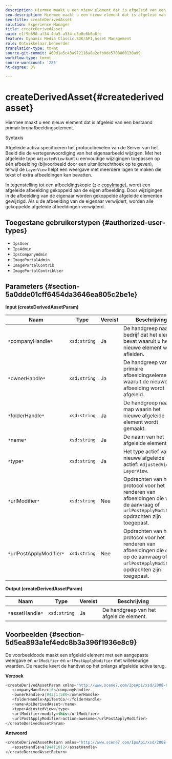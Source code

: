 ```yaml
---
description: Hiermee maakt u een nieuw element dat is afgeleid van een bestaand primair bronafbeeldingselement.
seo-description: Hiermee maakt u een nieuw element dat is afgeleid van een bestaand primair bronafbeeldingselement.
seo-title: createDerivedAsset
solution: Experience Manager
title: createDerivedAsset
uuid: e1f9b690-af34-4da5-a534-c3a8c6b0a8fc
feature: Dynamic Media Classic,SDK/API,Asset Management
role: Ontwikkelaar,beheerder
translation-type: tm+mt
source-git-commit: 469d1a5c43a972116a8a2efb0de5708800130a99
workflow-type: tm+mt
source-wordcount: '285'
ht-degree: 0%

---
```



# createDerivedAsset{#createderivedasset}

Hiermee maakt u een nieuw element dat is afgeleid van een bestaand primair bronafbeeldingselement.

Syntaxis

<!--<a id="section_FE43FF204ED644C2AC901AF45982E942"></a>-->

Afgeleide activa specificeren het protocolbevelen van de Server van het Beeld die de vertegenwoordiging van het eigenaarbeeld wijzigen. Met het afgeleide type `AdjustedView` kunt u eenvoudige wijzigingen toepassen op één afbeelding (bijvoorbeeld door een uitsnijdrechthoek op te geven), terwijl de `LayerView` helpt een weergave met meerdere lagen te maken die tekst of extra afbeeldingen kan bevatten.

In tegenstelling tot een afbeeldingskopie (zie [copyImage](../../../operations/c-operations-intro/c-methods/r-copy-image.md#reference-0785131e690b4ad08be69172023f35d0)), wordt een afgeleide afbeelding gekoppeld aan de eigen afbeelding. Door wijzigingen in de afbeelding van de eigenaar worden gekoppelde afgeleide elementen gewijzigd. Als u de afbeelding van de eigenaar verwijdert, worden alle gekoppelde afgeleide afbeeldingen verwijderd.

## Toegestane gebruikerstypen {#authorized-user-types}

* `IpsUser`
* `IpsAdmin`
* `IpsCompanyAdmin`
* `ImagePortalAdmin`
* `ImagePortalContrib`
* `ImagePortalContribUser`

## Parameters {#section-5a0dde01cff6454da3646ea805c2be1e}

**Input (createDerivedAssetParam)**

| Naam | Type | Vereist | Beschrijving |
|---|---|---|---|
| `*`companyHandle`*` | `xsd:string` | Ja | De handgreep naar het bedrijf dat het element bevat waaruit u het nieuwe element wilt afleiden. |
| `*`ownerHandle`*` | `xsd:string` | Ja | De handgreep van het primaire afbeeldingselement waaruit de nieuwe afbeelding wordt afgeleid. |
| `*`folderHandle`*` | `xsd:string` | Ja | De handgreep naar de map waarin het nieuwe afgeleide element wordt gemaakt. |
| `*`name`*` | `xsd:string` | Ja | De naam van het afgeleide element. |
| `*`type`*` | `xsd:string` | Ja | Het type actief van het nieuwe afgeleide actief: `AdjustedView` of `LayerView`. |
| `*`urlModifier`*` | `xsd:string` | Nee | Opdrachten van het protocol voor het renderen van afbeeldingen die *voor* de aanvraag of `urlPostApplyModifier` opdrachten zijn toegepast. |
| `*`urlPostApplyModifier`*` | `xsd:string` | Nee | Opdrachten van het protocol voor het renderen van afbeeldingen die *after* op de aanvraag of `urlPostApplyModifier`-opdrachten zijn toegepast. |

**Output (createDerivedAssetParam)**

| Naam | Type | Vereist | Beschrijving |
|---|---|---|---|
| `*`assetHandle`*` | `xsd:string` | Ja | De handgreep van het afgeleide element. |

## Voorbeelden {#section-5d5ea893a1ef4edc8b3a396f1936e8c9}

De voorbeeldcode maakt een afgeleid element met een aangepaste weergave en `urlModifier` en `urlPostApplyModifier` met willekeurige waarden. De reactie keert de handvat op het onlangs afgeleide activa terug.

**Verzoek**

```java
<createDerivedAssetParam xmlns="http://www.scene7.com/IpsApi/xsd/2008-01-15">
   <companyHandle>c|6</companyHandle>
   <ownerHandle>a|943|1|580</ownerHandle>
   <folderHandle>ApiTestCo/</folderHandle>
   <name>ApiDerivedAsset</name>
   <type>AdjustedView</type>
   <urlModifier>modify=this</urlModifier>
   <urlPostApplyModifier>action=awesome</urlPostApplyModifier>
</createDerivedAssetParam>
```

**Antwoord**

```java
<createDerivedAssetReturn xmlns="http://www.scene7.com/IpsApi/xsd/2008-01-15">
   <assetHandle>a|944|10|2</assetHandle>
</createDerivedAssetReturn>
```

